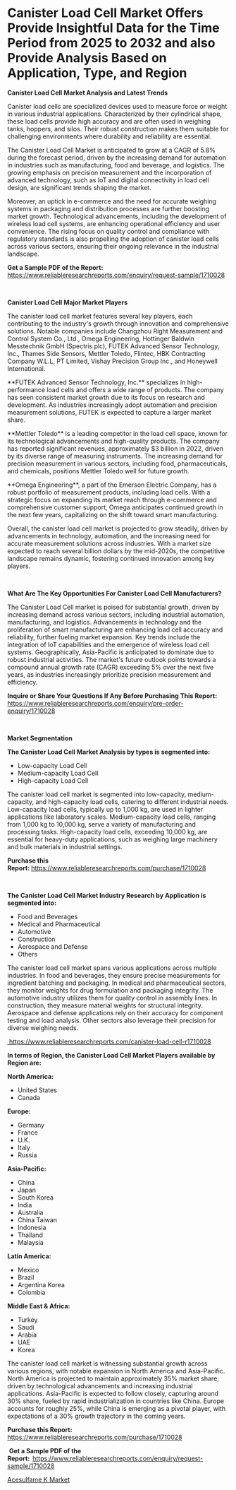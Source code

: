 <p><h1>Canister Load Cell Market Offers Provide Insightful Data for the Time Period from 2025 to 2032 and also Provide Analysis Based on Application, Type, and Region</h1></p><p><strong>Canister Load Cell Market Analysis and Latest Trends</strong></p>
<p><p>Canister load cells are specialized devices used to measure force or weight in various industrial applications. Characterized by their cylindrical shape, these load cells provide high accuracy and are often used in weighing tanks, hoppers, and silos. Their robust construction makes them suitable for challenging environments where durability and reliability are essential.</p><p>The Canister Load Cell Market is anticipated to grow at a CAGR of 5.8% during the forecast period, driven by the increasing demand for automation in industries such as manufacturing, food and beverage, and logistics. The growing emphasis on precision measurement and the incorporation of advanced technology, such as IoT and digital connectivity in load cell design, are significant trends shaping the market.</p><p>Moreover, an uptick in e-commerce and the need for accurate weighing systems in packaging and distribution processes are further boosting market growth. Technological advancements, including the development of wireless load cell systems, are enhancing operational efficiency and user convenience. The rising focus on quality control and compliance with regulatory standards is also propelling the adoption of canister load cells across various sectors, ensuring their ongoing relevance in the industrial landscape.</p></p>
<p><strong>Get a Sample PDF of the Report:&nbsp;</strong> <a href="https://www.reliableresearchreports.com/enquiry/request-sample/1710028?utm_campaign=28&utm_medium=2&utm_source=Github&utm_content=ia&utm_term=10012025&utm_id=canister-load-cell">https://www.reliableresearchreports.com/enquiry/request-sample/1710028</a></p>
<p>&nbsp;</p>
<p><strong>Canister Load Cell Major Market Players</strong></p>
<p><p>The canister load cell market features several key players, each contributing to the industry's growth through innovation and comprehensive solutions. Notable companies include Changzhou Right Measurement and Control System Co., Ltd., Omega Engineering, Hottinger Baldwin Messtechnik GmbH (Spectris plc), FUTEK Advanced Sensor Technology, Inc., Thames Side Sensors, Mettler Toledo, Flintec, HBK Contracting Company W.L.L, PT Limited, Vishay Precision Group Inc., and Honeywell International.</p><p>**FUTEK Advanced Sensor Technology, Inc.** specializes in high-performance load cells and offers a wide range of products. The company has seen consistent market growth due to its focus on research and development. As industries increasingly adopt automation and precision measurement solutions, FUTEK is expected to capture a larger market share.</p><p>**Mettler Toledo** is a leading competitor in the load cell space, known for its technological advancements and high-quality products. The company has reported significant revenues, approximately $3 billion in 2022, driven by its diverse range of measuring instruments. The increasing demand for precision measurement in various sectors, including food, pharmaceuticals, and chemicals, positions Mettler Toledo well for future growth.</p><p>**Omega Engineering**, a part of the Emerson Electric Company, has a robust portfolio of measurement products, including load cells. With a strategic focus on expanding its market reach through e-commerce and comprehensive customer support, Omega anticipates continued growth in the next few years, capitalizing on the shift toward smart manufacturing.</p><p>Overall, the canister load cell market is projected to grow steadily, driven by advancements in technology, automation, and the increasing need for accurate measurement solutions across industries. With a market size expected to reach several billion dollars by the mid-2020s, the competitive landscape remains dynamic, fostering continued innovation among key players.</p></p>
<p>&nbsp;</p>
<p><strong>What Are The Key Opportunities For Canister Load Cell Manufacturers?</strong></p>
<p><p>The Canister Load Cell market is poised for substantial growth, driven by increasing demand across various sectors, including industrial automation, manufacturing, and logistics. Advancements in technology and the proliferation of smart manufacturing are enhancing load cell accuracy and reliability, further fueling market expansion. Key trends include the integration of IoT capabilities and the emergence of wireless load cell systems. Geographically, Asia-Pacific is anticipated to dominate due to robust industrial activities. The market's future outlook points towards a compound annual growth rate (CAGR) exceeding 5% over the next five years, as industries increasingly prioritize precision measurement and efficiency.</p></p>
<p><strong>Inquire or Share Your Questions If Any Before Purchasing This Report:</strong> <a href="https://www.reliableresearchreports.com/enquiry/pre-order-enquiry/1710028?utm_campaign=28&utm_medium=2&utm_source=Github&utm_content=ia&utm_term=10012025&utm_id=canister-load-cell">https://www.reliableresearchreports.com/enquiry/pre-order-enquiry/1710028</a></p>
<p>&nbsp;</p>
<p><strong>Market Segmentation</strong></p>
<p><strong>The Canister Load Cell Market Analysis by types is segmented into:</strong></p>
<p><ul><li>Low-capacity Load Cell</li><li>Medium-capacity Load Cell</li><li>High-capacity Load Cell</li></ul></p>
<p><p>The canister load cell market is segmented into low-capacity, medium-capacity, and high-capacity load cells, catering to different industrial needs. Low-capacity load cells, typically up to 1,000 kg, are used in lighter applications like laboratory scales. Medium-capacity load cells, ranging from 1,000 kg to 10,000 kg, serve a variety of manufacturing and processing tasks. High-capacity load cells, exceeding 10,000 kg, are essential for heavy-duty applications, such as weighing large machinery and bulk materials in industrial settings.</p></p>
<p><strong>Purchase this Report:&nbsp;</strong><a href="https://www.reliableresearchreports.com/purchase/1710028?utm_campaign=28&utm_medium=2&utm_source=Github&utm_content=ia&utm_term=10012025&utm_id=canister-load-cell">https://www.reliableresearchreports.com/purchase/1710028</a></p>
<p>&nbsp;</p>
<p><strong>The Canister Load Cell Market Industry Research by Application is segmented into:</strong></p>
<p><ul><li>Food and Beverages</li><li>Medical and Pharmaceutical</li><li>Automotive</li><li>Construction</li><li>Aerospace and Defense</li><li>Others</li></ul></p>
<p><p>The canister load cell market spans various applications across multiple industries. In food and beverages, they ensure precise measurements for ingredient batching and packaging. In medical and pharmaceutical sectors, they monitor weights for drug formulation and packaging integrity. The automotive industry utilizes them for quality control in assembly lines. In construction, they measure material weights for structural integrity. Aerospace and defense applications rely on their accuracy for component testing and load analysis. Other sectors also leverage their precision for diverse weighing needs.</p></p>
<p><a href="https://www.reliableresearchreports.com/canister-load-cell-r1710028?utm_campaign=28&utm_medium=2&utm_source=Github&utm_content=ia&utm_term=10012025&utm_id=canister-load-cell">&nbsp;https://www.reliableresearchreports.com/canister-load-cell-r1710028</a></p>
<p><strong>In terms of Region, the Canister Load Cell Market Players available by Region are:</strong></p>
<p>
    <p> <strong> North America: </strong>
        <ul>
            <li>United States</li>
            <li>Canada</li>
        </ul>
        </p> 
    <p> <strong> Europe: </strong>
        <ul>
            <li>Germany</li>
            <li>France</li>
            <li>U.K.</li>
            <li>Italy</li>
            <li>Russia</li>
        </ul>
        </p> 
    <p> <strong> Asia-Pacific: </strong>
        <ul>
            <li>China</li>
            <li>Japan</li>
            <li>South Korea</li>
            <li>India</li>
            <li>Australia</li>
            <li>China Taiwan</li>
            <li>Indonesia</li>
            <li>Thailand</li>
            <li>Malaysia</li>
        </ul>
        </p> 
    <p> <strong> Latin America: </strong>
        <ul>
            <li>Mexico</li>
            <li>Brazil</li>
            <li>Argentina Korea</li>
            <li>Colombia</li>
        </ul>
        </p> 
    <p> <strong> Middle East & Africa: </strong>
        <ul>
            <li>Turkey</li>
            <li>Saudi</li>
            <li>Arabia</li>
            <li>UAE</li>
            <li>Korea</li>
        </ul>
    </p>
    </p>
<p><p>The canister load cell market is witnessing substantial growth across various regions, with notable expansion in North America and Asia-Pacific. North America is projected to maintain approximately 35% market share, driven by technological advancements and increasing industrial applications. Asia-Pacific is expected to follow closely, capturing around 30% share, fueled by rapid industrialization in countries like China. Europe accounts for roughly 25%, while China is emerging as a pivotal player, with expectations of a 30% growth trajectory in the coming years.</p></p>
<p><strong>Purchase this Report: </strong><a href="https://www.reliableresearchreports.com/purchase/1710028?utm_campaign=28&utm_medium=2&utm_source=Github&utm_content=ia&utm_term=10012025&utm_id=canister-load-cell">https://www.reliableresearchreports.com/purchase/1710028</a></p>
<p>&nbsp;<strong>Get a Sample PDF of the Report:&nbsp;&nbsp;</strong><a href="https://www.reliableresearchreports.com/enquiry/request-sample/1710028?utm_campaign=28&utm_medium=2&utm_source=Github&utm_content=ia&utm_term=10012025&utm_id=canister-load-cell">https://www.reliableresearchreports.com/enquiry/request-sample/1710028</a></p>
<p><strong></strong></p>
<p><p><a href="https://github.com/indrystar/Market-Research-Report-List-5/blob/main/acesulfame-k-market.md?utm_campaign=28&utm_medium=2&utm_source=Github&utm_content=ia&utm_term=10012025&utm_id=canister-load-cell">Acesulfame K Market</a></p></p>